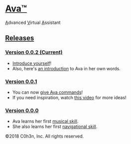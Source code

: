 # [Ava&trade;](Ava.md)
[A](Ava.md)dvanced [V](Ava.md)irtual [A](Ava.md)ssistant

## [Releases](releases/README.md)

### [Version 0.0.2 (Current)](releases/0.0.2/README.md)
- [Introduce yourself](releases/0.0.2/README.md#Introduce)!
- Also, here's [an introduction](Ava.md) to Ava in her own words.

### [Version 0.0.1](releases/0.0.1/README.md)
- You can now [give Ava commands](releases/0.0.1/README.md#Commands)!
- If you need inspiration, watch [this video](https://www.youtube.com/watch?v=PGHDlU4nJNM) for more ideas!

### [Version 0.0.0](releases/0.0.0/README.md)
- Ava learns her first [musical skill](skills/music/dj-loop-skill/README.md).
- She also learns her first [navigational skill](skills/navigation/basic/README.md).

&copy;2018 C0h3n, Inc.&nbsp;All rights reserved.
